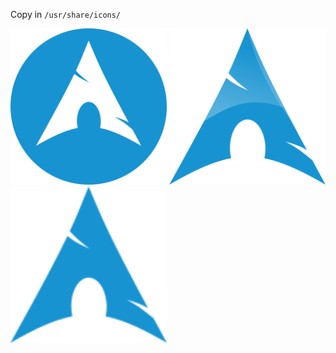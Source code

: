 Copy in `/usr/share/icons/`

<img src="386451_arch%20linux_archlinux_icon.svg" width="250" height="250">
<img src="arch-linux-seeklogo.com.svg" width="250" height="250">
<img src="archlinux-icon.svg" width="250" height="250">
